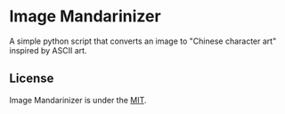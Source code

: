 # Image Mandarinizer
A simple python script that converts an image to "Chinese character art" inspired by ASCII art.

## License
Image Mandarinizer is under the [MIT](./LICENSE).
